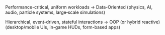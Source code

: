 Performance-critical, uniform workloads → Data-Oriented
(physics, AI, audio, particle systems, large‐scale simulations)

Hierarchical, event-driven, stateful interactions → OOP (or hybrid reactive)
(desktop/mobile UIs, in-game HUDs, form-based apps)

